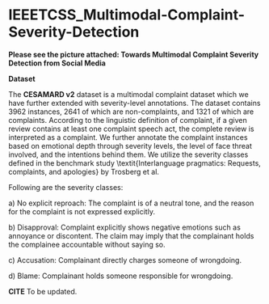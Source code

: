 # IEEETCSS_Multimodal-Complaint-Severity-Detection

**Please see the picture attached: Towards Multimodal Complaint Severity Detection from Social Media**

**Dataset**

The **CESAMARD v2** dataset is a multimodal complaint dataset which we have further extended with severity-level annotations. The dataset contains 3962 instances, 2641 of which are non-complaints, and 1321 of which are complaints. According to the linguistic definition of complaint, if a given review contains at least one complaint speech act, the complete review is interpreted as a complaint. We further annotate the complaint instances based on emotional depth through severity levels, the level of face threat involved, and the intentions behind them.
We utilize the severity classes defined in the benchmark study \textit{Interlanguage pragmatics: Requests, complaints, and apologies} by Trosberg et al. 

Following are the severity classes:

a) No explicit reproach: The complaint is of a neutral tone, and the reason for the complaint is not expressed explicitly.

b) Disapproval: Complaint explicitly shows negative emotions such as annoyance or discontent. The claim may imply that the complainant holds the complainee accountable without saying so.

c) Accusation: Complainant directly charges someone of wrongdoing.

d) Blame: Complainant holds someone responsible for wrongdoing.

**CITE**
To be updated.
